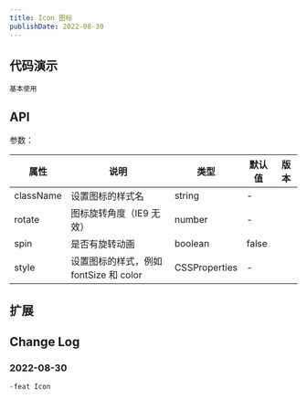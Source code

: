 ```yaml
---
title: Icon 图标
publishDate: 2022-08-30
---
```


## 代码演示

<code src="./demo/basic.tsx">基本使用</code>


## API

参数：

| 属性 | 说明 | 类型 | 默认值 | 版本 |
| --- | --- | --- | --- | --- |
| className | 设置图标的样式名 | string | - |  |
| rotate | 图标旋转角度（IE9 无效） | number | - |  |
| spin | 是否有旋转动画 | boolean | false |  |
| style | 设置图标的样式，例如 fontSize 和 color | CSSProperties | - |  |

## 扩展


## Change Log

### 2022-08-30

    -feat Icon

